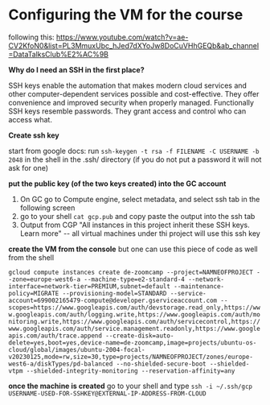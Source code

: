 
# Configuring the VM for the course
following this: https://www.youtube.com/watch?v=ae-CV2KfoN0&list=PL3MmuxUbc_hJed7dXYoJw8DoCuVHhGEQb&ab_channel=DataTalksClub%E2%AC%9B

**Why do I need an SSH in the first place?**

SSH keys enable the automation that makes modern cloud services and other computer-dependent services possible and cost-effective. They offer convenience and improved security when properly managed. Functionally SSH keys resemble passwords. They grant access and control who can access what.


**Create ssh key**

start from google docs: run ``ssh-keygen -t rsa -f FILENAME -C USERNAME -b 2048`` in the shell in the .ssh/ directory (if you do not put a password it will not ask for one)

**put the public key (of the two keys created) into the GC account**
1. On GC go to Compute engine, select metadata, and select ssh tab in the following screen
2. go to your shell `cat gcp.pub` and copy paste the output into the ssh tab
3. Output from CGP "All instances in this project inherit these SSH keys. Learn more" -- all virtual machines under thi project will use this ssh key

**create the VM from the console**
but one can use this piece of code as well from the shell

`gcloud compute instances create de-zoomcamp --project=NAMNEOFPROJECT --zone=europe-west6-a --machine-type=e2-standard-4 --network-interface=network-tier=PREMIUM,subnet=default --maintenance-policy=MIGRATE --provisioning-model=STANDARD --service-account=699002165479-compute@developer.gserviceaccount.com --scopes=https://www.googleapis.com/auth/devstorage.read_only,https://www.googleapis.com/auth/logging.write,https://www.googleapis.com/auth/monitoring.write,https://www.googleapis.com/auth/servicecontrol,https://www.googleapis.com/auth/service.management.readonly,https://www.googleapis.com/auth/trace.append --create-disk=auto-delete=yes,boot=yes,device-name=de-zoomcamp,image=projects/ubuntu-os-cloud/global/images/ubuntu-2004-focal-v20230125,mode=rw,size=30,type=projects/NAMNEOFPROJECT/zones/europe-west6-a/diskTypes/pd-balanced --no-shielded-secure-boot --shielded-vtpm --shielded-integrity-monitoring --reservation-affinity=any`


**once the machine is created**
go to your shell and type `ssh -i ~/.ssh/gcp USERNAME-USED-FOR-SSHKEY@EXTERNAL-IP-ADDRESS-FROM-CLOUD`